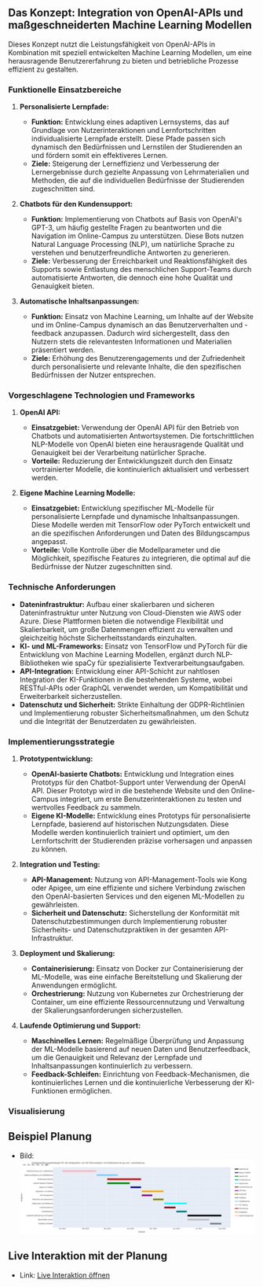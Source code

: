 

## Das Konzept: Integration von OpenAI-APIs und maßgeschneiderten Machine Learning Modellen

Dieses Konzept nutzt die Leistungsfähigkeit von OpenAI-APIs in Kombination mit speziell entwickelten Machine Learning Modellen, um eine herausragende Benutzererfahrung zu bieten und betriebliche Prozesse effizient zu gestalten.

### Funktionelle Einsatzbereiche

1. **Personalisierte Lernpfade:**
   - **Funktion:** Entwicklung eines adaptiven Lernsystems, das auf Grundlage von Nutzerinteraktionen und Lernfortschritten individualisierte Lernpfade erstellt. Diese Pfade passen sich dynamisch den Bedürfnissen und Lernstilen der Studierenden an und fördern somit ein effektiveres Lernen.
   - **Ziele:** Steigerung der Lerneffizienz und Verbesserung der Lernergebnisse durch gezielte Anpassung von Lehrmaterialien und Methoden, die auf die individuellen Bedürfnisse der Studierenden zugeschnitten sind.

2. **Chatbots für den Kundensupport:**
   - **Funktion:** Implementierung von Chatbots auf Basis von OpenAI's GPT-3, um häufig gestellte Fragen zu beantworten und die Navigation im Online-Campus zu unterstützen. Diese Bots nutzen Natural Language Processing (NLP), um natürliche Sprache zu verstehen und benutzerfreundliche Antworten zu generieren.
   - **Ziele:** Verbesserung der Erreichbarkeit und Reaktionsfähigkeit des Supports sowie Entlastung des menschlichen Support-Teams durch automatisierte Antworten, die dennoch eine hohe Qualität und Genauigkeit bieten.

3. **Automatische Inhaltsanpassungen:**
   - **Funktion:** Einsatz von Machine Learning, um Inhalte auf der Website und im Online-Campus dynamisch an das Benutzerverhalten und -feedback anzupassen. Dadurch wird sichergestellt, dass den Nutzern stets die relevantesten Informationen und Materialien präsentiert werden.
   - **Ziele:** Erhöhung des Benutzerengagements und der Zufriedenheit durch personalisierte und relevante Inhalte, die den spezifischen Bedürfnissen der Nutzer entsprechen.

### Vorgeschlagene Technologien und Frameworks

1. **OpenAI API:**
   - **Einsatzgebiet:** Verwendung der OpenAI API für den Betrieb von Chatbots und automatisierten Antwortsystemen. Die fortschrittlichen NLP-Modelle von OpenAI bieten eine herausragende Qualität und Genauigkeit bei der Verarbeitung natürlicher Sprache.
   - **Vorteile:** Reduzierung der Entwicklungszeit durch den Einsatz vortrainierter Modelle, die kontinuierlich aktualisiert und verbessert werden.

2. **Eigene Machine Learning Modelle:**
   - **Einsatzgebiet:** Entwicklung spezifischer ML-Modelle für personalisierte Lernpfade und dynamische Inhaltsanpassungen. Diese Modelle werden mit TensorFlow oder PyTorch entwickelt und an die spezifischen Anforderungen und Daten des Bildungscampus angepasst.
   - **Vorteile:** Volle Kontrolle über die Modellparameter und die Möglichkeit, spezifische Features zu integrieren, die optimal auf die Bedürfnisse der Nutzer zugeschnitten sind.

### Technische Anforderungen

- **Dateninfrastruktur:** Aufbau einer skalierbaren und sicheren Dateninfrastruktur unter Nutzung von Cloud-Diensten wie AWS oder Azure. Diese Plattformen bieten die notwendige Flexibilität und Skalierbarkeit, um große Datenmengen effizient zu verwalten und gleichzeitig höchste Sicherheitsstandards einzuhalten.
- **KI- und ML-Frameworks:** Einsatz von TensorFlow und PyTorch für die Entwicklung von Machine Learning Modellen, ergänzt durch NLP-Bibliotheken wie spaCy für spezialisierte Textverarbeitungsaufgaben.
- **API-Integration:** Entwicklung einer API-Schicht zur nahtlosen Integration der KI-Funktionen in die bestehenden Systeme, wobei RESTful-APIs oder GraphQL verwendet werden, um Kompatibilität und Erweiterbarkeit sicherzustellen.
- **Datenschutz und Sicherheit:** Strikte Einhaltung der GDPR-Richtlinien und Implementierung robuster Sicherheitsmaßnahmen, um den Schutz und die Integrität der Benutzerdaten zu gewährleisten.

### Implementierungsstrategie

1. **Prototypentwicklung:**
   - **OpenAI-basierte Chatbots:** Entwicklung und Integration eines Prototyps für den Chatbot-Support unter Verwendung der OpenAI API. Dieser Prototyp wird in die bestehende Website und den Online-Campus integriert, um erste Benutzerinteraktionen zu testen und wertvolles Feedback zu sammeln.
   - **Eigene KI-Modelle:** Entwicklung eines Prototyps für personalisierte Lernpfade, basierend auf historischen Nutzungsdaten. Diese Modelle werden kontinuierlich trainiert und optimiert, um den Lernfortschritt der Studierenden präzise vorhersagen und anpassen zu können.

2. **Integration und Testing:**
   - **API-Management:** Nutzung von API-Management-Tools wie Kong oder Apigee, um eine effiziente und sichere Verbindung zwischen den OpenAI-basierten Services und den eigenen ML-Modellen zu gewährleisten.
   - **Sicherheit und Datenschutz:** Sicherstellung der Konformität mit Datenschutzbestimmungen durch Implementierung robuster Sicherheits- und Datenschutzpraktiken in der gesamten API-Infrastruktur.

3. **Deployment und Skalierung:**
   - **Containerisierung:** Einsatz von Docker zur Containerisierung der ML-Modelle, was eine einfache Bereitstellung und Skalierung der Anwendungen ermöglicht.
   - **Orchestrierung:** Nutzung von Kubernetes zur Orchestrierung der Container, um eine effiziente Ressourcennutzung und Verwaltung der Skalierungsanforderungen sicherzustellen.

4. **Laufende Optimierung und Support:**
   - **Maschinelles Lernen:** Regelmäßige Überprüfung und Anpassung der ML-Modelle basierend auf neuen Daten und Benutzerfeedback, um die Genauigkeit und Relevanz der Lernpfade und Inhaltsanpassungen kontinuierlich zu verbessern.
   - **Feedback-Schleifen:** Einrichtung von Feedback-Mechanismen, die kontinuierliches Lernen und die kontinuierliche Verbesserung der KI-Funktionen ermöglichen.

### Visualisierung



## Beispiel Planung
- Bild:
  ![Beispiel Planung](./newplot.png)

## Live Interaktion mit der Planung
- Link:
  [Live Interaktion öffnen](./Integration-von-KI-in-Website-und-Online-Campus-Plan.html)
